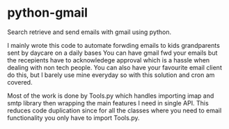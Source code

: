 # python-gmail
Search retrieve and send emails with gmail using python.

I mainly wrote this code to automate forwding emails to kids grandparents sent by daycare on a daily bases
You can have gmail fwd your emails but the recepients have to acknowledege approval which is a hassle when 
dealing with non tech people.
You can also have your favourite email client do this, but I barely use mine everyday so with this solution and cron am covered.

Most of the work is done by Tools.py which handles importing imap and smtp library then wrapping the  main features I need in single API. This reduces code duplication since for all the classes where you need to email functionality you only have to import Tools.py.
